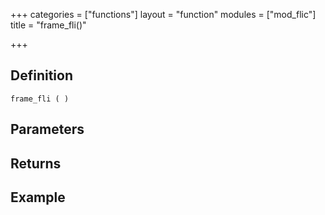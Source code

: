 +++
categories = ["functions"]
layout = "function"
modules = ["mod_flic"]
title = "frame_fli()"

+++

## Definition

    frame_fli ( )

## Parameters

## Returns

## Example
